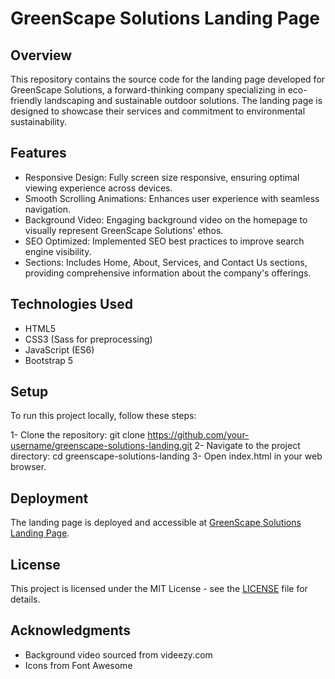 # GreenScape Solutions Landing Page

## Overview 
This repository contains the source code for the landing page developed for GreenScape Solutions, a forward-thinking company specializing in eco-friendly landscaping and sustainable outdoor solutions. The landing page is designed to showcase their services and commitment to environmental sustainability.

## Features
- Responsive Design:
Fully screen size responsive, ensuring optimal viewing experience across devices.
- Smooth Scrolling Animations:
Enhances user experience with seamless navigation.
- Background Video:
Engaging background video on the homepage to visually represent GreenScape Solutions' ethos.
- SEO Optimized:
Implemented SEO best practices to improve search engine visibility.
- Sections:
Includes Home, About, Services, and Contact Us sections, providing comprehensive information about the company's offerings.
## Technologies Used
- HTML5
- CSS3 (Sass for preprocessing)
- JavaScript (ES6)
- Bootstrap 5
## Setup
To run this project locally, follow these steps:

1- Clone the repository: git clone https://github.com/your-username/greenscape-solutions-landing.git
2- Navigate to the project directory: cd greenscape-solutions-landing
3- Open index.html in your web browser.
## Deployment
The landing page is deployed and accessible at [GreenScape Solutions Landing Page](https://alisaadothman.github.io/GreenScape-Solutions/).

## License
This project is licensed under the MIT License - see the [LICENSE](./LICENSE) file for details.

## Acknowledgments
- Background video sourced from videezy.com
- Icons from Font Awesome
